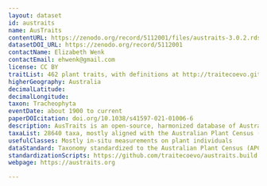```yaml
---
layout: dataset
id: austraits
name: AusTraits
contentURL: https://zenodo.org/record/5112001/files/austraits-3.0.2.rds
datasetDOI_URL: https://zenodo.org/record/5112001
contactName: Elizabeth Wenk
contactEmail: ehwenk@gmail.com
license: CC BY
traitList: 462 plant traits, with definitions at http://traitecoevo.github.io/austraits.build/articles/Trait_definitions.html
higherGeography: Australia
decimalLatitude:
decimalLongitude:
taxon: Tracheophyta
eventDate: about 1900 to current
paperDOIcitation: doi.org/10.1038/s41597-021-01006-6
description: AusTraits is an open-source, harmonized database of Australian plant trait data.
taxaList: 28640 taxa, mostly aligned with the Australian Plant Census (APC)
usefulClasses: Mostly in-situ measurements on plant individuals
dataStandard: Taxonomy standardized to the Australian Plant Census (APC). Plant trait definitions and allowable values documented in our trait definitions file.
standardizationScripts: https://github.com/traitecoevo/austraits.build
webpage: https://austraits.org

---
```

